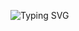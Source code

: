 ![Typing SVG](https://readme-typing-svg.demolab.com?font=poppins&pause=1000&color=1976D2&center=true&vCenter=true&lines=Hello,%20this%20is%20lomofu)

<!--
**lomofu/lomofu** is a ✨ _special_ ✨ repository because its `README.md` (this file) appears on your GitHub profile.

Here are some ideas to get you started:

- 🔭 I’m currently working on ...
- 🌱 I’m currently learning ...
- 👯 I’m looking to collaborate on ...
- 🤔 I’m looking for help with ...
- 💬 Ask me about ...
- 📫 How to reach me: ...
- 😄 Pronouns: ...
- ⚡ Fun fact: ...
-->
